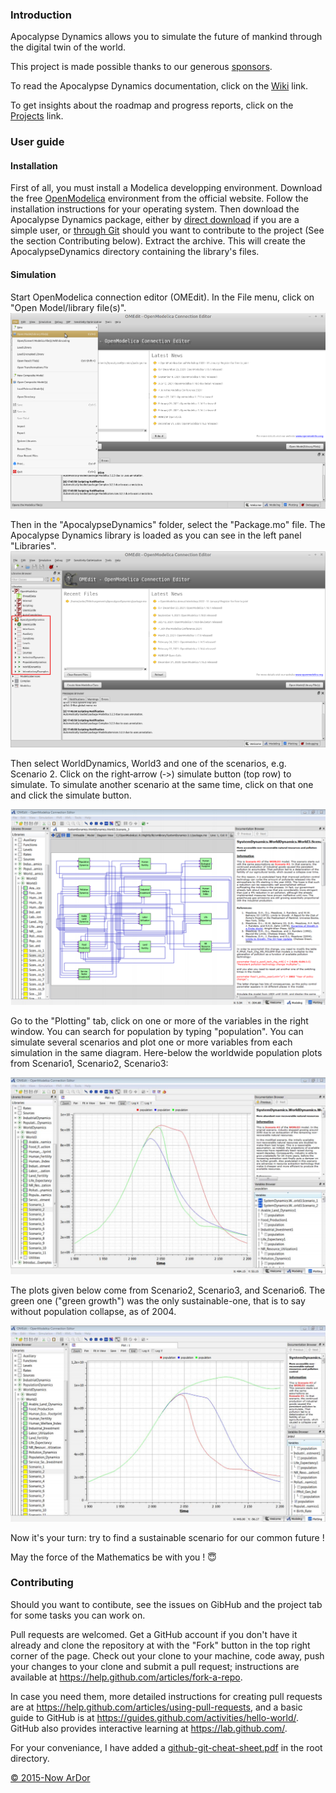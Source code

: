 ### Introduction

Apocalypse Dynamics allows you to simulate the future of mankind through the digital twin of the world.

This project is made possible thanks to our generous [sponsors](https://github.com/Arnaud-Dorthe/ApocalypseDynamics/wiki/Sponsors).

To read the Apocalypse Dynamics documentation, click on the [Wiki](https://github.com/Arnaud-Dorthe/ApocalypseDynamics/wiki) link.

To get insights about the roadmap and progress reports, click on the [Projects](https://github.com/Arnaud-Dorthe/ApocalypseDynamics/projects) link.

### User guide

#### Installation

 First of all, you must install a Modelica developping environment.
Download the free [OpenModelica](https://www.openmodelica.org/download/download-linux) environment from the official website.
Follow the installation instructions for your operating system. Then download the Apocalypse Dynamics package, either by [direct download](https://github.com/Arnaud-Dorthe/ApocalypseDynamics/archive/master.zip) if you are a simple user, or [through Git](https://github.com/Arnaud-Dorthe/ApocalypseDynamics.git) should you want to contribute to the project (See the section Contributing below). Extract the archive. This will create the ApocalypseDynamics directory containing the library's files.

#### Simulation

Start OpenModelica connection editor (OMEdit). 
In the File menu, click on "Open Model/library file(s)". 
![open](UsersGuide/GitHub%20Images/OMedit%20-%20Load%20library.png)

Then in the "ApocalypseDynamics" folder, select the "Package.mo" file.
The Apocalypse Dynamics library is loaded as you can see in the left panel "Libraries". 
![open](UsersGuide/GitHub%20Images/OMedit%20-%20Library%20loaded.png)

Then select WorldDynamics, World3 and one of the scenarios, e.g. Scenario 2. 
Click on the right‐arrow (‐>) simulate button (top row) to simulate. 
To simulate another scenario at the same time, click on that one and click the simulate button.

![simulate](UsersGuide/GitHub%20Images/Screenshot%20scenario%203.png)

Go to the "Plotting" tab, click on one or more of the variables in the right window. You can search for population by typing "population". You can simulate several scenarios and plot one or more variables from each simulation in the same diagram. Here-below the worldwide population plots from Scenario1, Scenario2, Scenario3:

![Scenario1, Scenario2, Scenario3](UsersGuide/GitHub%20Images/Scenario1%2C%20Scenario2%2C%20Scenario3%20population.png)

The plots given below come from Scenario2, Scenario3, and Scenario6. The green one ("green growth") was the only sustainable-one, that is to say without population collapse, as of 2004.

![Previous sustainable scenario](UsersGuide/GitHub%20Images/Scenario2%2C%20Scenario3%2C%20Scenario6%20population.png)

Now it's your turn: try to find a sustainable scenario for our common future !

May the force of the Mathematics be with you ! :innocent:

### Contributing

Should you want to contibute, see the issues on GibHub and the project tab for some tasks you can work on. 

Pull requests are welcomed.
Get a GitHub account if you don't have it already and clone the repository at with the "Fork" button in the top right corner of the page. Check out your clone to your machine, code away, push your changes to your clone and submit a pull request; instructions are available at <https://help.github.com/articles/fork-a-repo>.

In case you need them, more detailed instructions for creating pull requests are at <https://help.github.com/articles/using-pull-requests>, and a basic guide to GitHub is at <https://guides.github.com/activities/hello-world/>.  GitHub also
provides interactive learning at <https://lab.github.com/>.

For your conveniance, I have added a [github-git-cheat-sheet.pdf](https://github.com/Arnaud-Dorthe/ApocalypseDynamics/blob/master/github-git-cheat-sheet.pdf) in the root directory.

[© 2015-Now ArDor](https://sites.google.com/view/abak-consulting/home)

